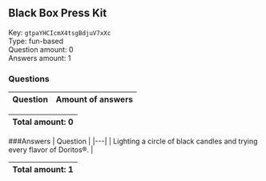 ## Black Box Press Kit
Key: `gtpaYHCIcmX4tsgBdjuV7xXc`  
Type: fun-based  
Question amount: 0  
Answers amount: 1
### Questions
| Question | Amount of answers |
|---|---|

|Total amount: 0|
|---|

###Answers
| Question |
|---|
| Lighting a circle of black candles and trying every flavor of Doritos®. |

|Total amount: 1|
|---|